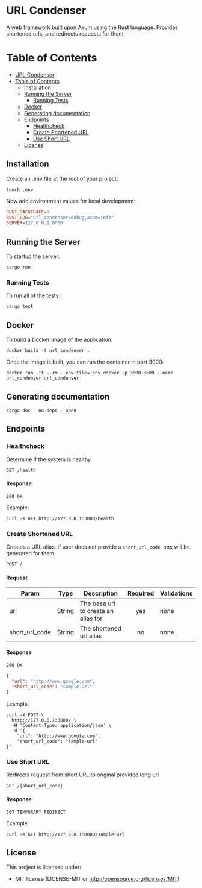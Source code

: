 # URL Condenser

A web framework built upon Axum using the Rust language.
Provides shortened urls, and redirects requests for them.

# Table of Contents

- [URL Condenser](#url-condenser)
- [Table of Contents](#table-of-contents)
  - [Installation](#installation)
  - [Running the Server](#running-the-server)
    - [Running Tests](#running-tests)
  - [Docker](#docker)
  - [Generating documentation](#generating-documentation)
  - [Endpoints](#endpoints)
    - [Healthcheck](#healthcheck)
    - [Create Shortened URL](#create-shortened-url)
    - [Use Short URL](#use-short-url)
  - [License](#license)

## Installation

Create an .env file at the root of your project:

```shell
touch .env
```

Now add environment values for local development:

```ini
RUST_BACKTRACE=0
RUST_LOG="url_condenser=debug,axum=info"
SERVER=127.0.0.1:8000
```

## Running the Server

To startup the server:

```shell
cargo run
```

### Running Tests

To run all of the tests:

```shell
cargo test
```

## Docker

To build a Docker image of the application:

```shell
docker build -t url_condenser .
```

Once the image is built, you can run the container in port 3000:

```shell
docker run -it --rm --env-file=.env.docker -p 3000:3000 --name url_condenser url_condenser
```

## Generating documentation

```shell
cargo doc --no-deps --open
```

## Endpoints

### Healthcheck

Determine if the system is healthy.

`GET /health`

#### Response

`200 OK`

Example:

```shell
curl -X GET http://127.0.0.1:3000/health
```

### Create Shortened URL

Creates a URL alias. If user does not provide a `short_url_code`, one will be generated for them

`POST /`

#### Request

| Param          | Type   | Description                         | Required | Validations |
| -------------- | ------ | ----------------------------------- | :------: | ----------- |
| url            | String | The base url to create an alias for |   yes    | none        |
| short_url_code | String | The shortened url alias             |    no    | none        |

#### Response

`200 OK`

```json
{
  "url": "http://www.google.com",
  "short_url_code": "sample-url"
}
```

Example:

```shell
curl -X POST \
  http://127.0.0.1:8000/ \
  -H 'Content-Type: application/json' \
  -d '{
    "url": "http://www.google.com",
    "short_url_code": "sample-url"
}'
```

### Use Short URL

Redirects request from short URL to original provided long url

`GET /{short_url_code}`

#### Response

`307 TEMPORARY REDIRECT`

Example:

```shell
curl -X GET http://127.0.0.1:8000/sample-url
```

## License

This project is licensed under:

- MIT license (LICENSE-MIT or <http://opensource.org/licenses/MIT>)
